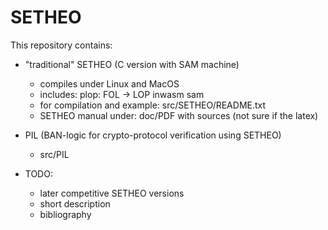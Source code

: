 # SETHEO

This repository contains:

* "traditional" SETHEO (C version with SAM machine)
	* compiles under Linux and MacOS
	* includes:
		plop:   FOL -> LOP
		inwasm
		sam
	* for compilation and example: src/SETHEO/README.txt
	* SETHEO manual under: doc/PDF   with sources (not sure if the latex)

* PIL (BAN-logic for crypto-protocol verification using SETHEO)
	* src/PIL

* TODO:
	* later competitive SETHEO versions
	* short description
	* bibliography
